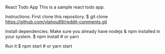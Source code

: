 React Todo App
This is a sample react todo app.

Instructions: 
First clone this repository.
$ git clone https://github.com/vlahou89/reddit-comments.git

Install dependencies. Make sure you already have nodejs & npm installed in your system.
$ npm install # or yarn

Run it
$ npm start # or yarn start
